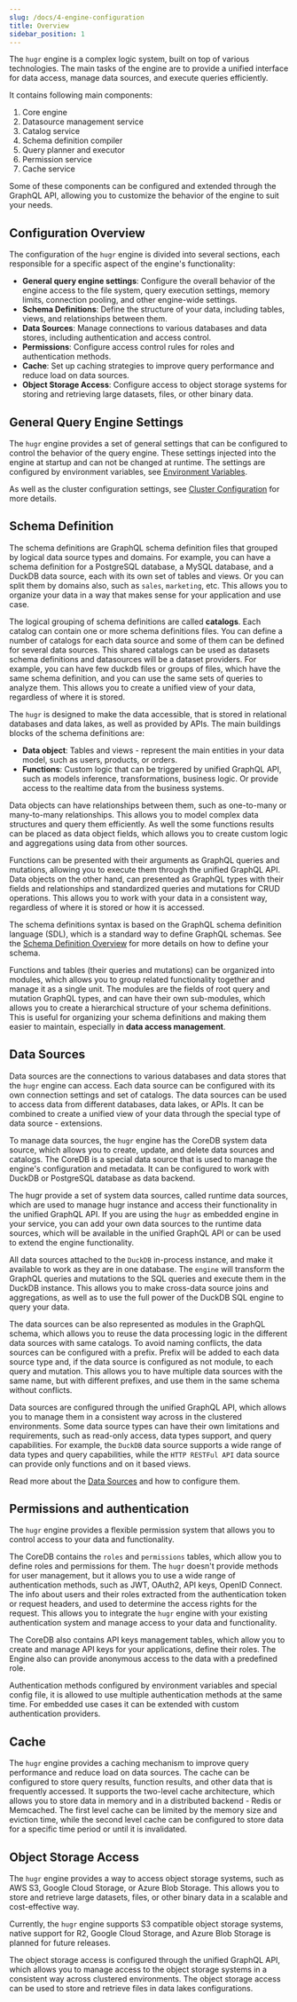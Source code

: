 ```yaml
---
slug: /docs/4-engine-configuration
title: Overview
sidebar_position: 1
---
```


The `hugr` engine is a complex logic system, built on top of various technologies. The main tasks of the engine are to provide a unified interface for data access, manage data sources, and execute queries efficiently.

It contains following main components:

1. Core engine
2. Datasource management service
3. Catalog service
4. Schema definition compiler
5. Query planner and executor
6. Permission service
7. Cache service

Some of these components can be configured and extended through the GraphQL API, allowing you to customize the behavior of the engine to suit your needs.

## Configuration Overview

The configuration of the `hugr` engine is divided into several sections, each responsible for a specific aspect of the engine's functionality:

- **General query engine settings**: Configure the overall behavior of the engine access to the file system, query execution settings, memory limits, connection pooling, and other engine-wide settings.
- **Schema Definitions**: Define the structure of your data, including tables, views, and relationships between them.
- **Data Sources**: Manage connections to various databases and data stores, including authentication and access control.
- **Permissions**: Configure access control rules for roles and authentication methods.
- **Cache**: Set up caching strategies to improve query performance and reduce load on data sources.
- **Object Storage Access**: Configure access to object storage systems for storing and retrieving large datasets, files, or other binary data.

## General Query Engine Settings

The `hugr` engine provides a set of general settings that can be configured to control the behavior of the query engine. These settings injected into the engine at startup and can not be changed at runtime.
The settings are configured by environment variables, see [Environment Variables](../7-deployment/1-config.md).

As well as the cluster configuration settings, see [Cluster Configuration](../7-deployment/6-cluster.md) for more details.

## Schema Definition

The schema definitions are GraphQL schema definition files that grouped by logical data source types and domains. For example, you can have a schema definition for a PostgreSQL database, a MySQL database, and a DuckDB data source, each with its own set of tables and views. Or you can split them by domains also, such as `sales`, `marketing`, etc. This allows you to organize your data in a way that makes sense for your application and use case.

The logical grouping of schema definitions are called **catalogs**. Each catalog can contain one or more schema definitions files. You can define a number of catalogs for each data source and some of them can be defined for several data sources. This shared catalogs can be used as datasets schema definitions and datasources will be a dataset providers. For example, you can have few duckdb files or groups of files, which have the same schema definition, and you can use the same sets of queries to analyze them. This allows you to create a unified view of your data, regardless of where it is stored.

The `hugr` is designed to make the data accessible, that is stored in relational databases and data lakes, as well as provided by APIs. The main buildings blocks of the schema definitions are:

- **Data object**: Tables and views - represent the main entities in your data model, such as users, products, or orders.
- **Functions**: Custom logic that can be triggered by unified GraphQL API, such as models inference, transformations, business logic. Or provide access to the realtime data from the business systems.

Data objects can have relationships between them, such as one-to-many or many-to-many relationships. This allows you to model complex data structures and query them efficiently. As well the some functions results can be placed as data object fields, which allows you to create custom logic and aggregations using data from other sources.

Functions can be presented with their arguments as GraphQL queries and mutations, allowing you to execute them through the unified GraphQL API. Data objects on the other hand, can presented as GraphQL types with their fields and relationships and standardized queries and mutations for CRUD operations. This allows you to work with your data in a consistent way, regardless of where it is stored or how it is accessed.

The schema definitions syntax is based on the GraphQL schema definition language (SDL), which is a standard way to define GraphQL schemas. See the [Schema Definition Overview](./3-schema-definition/index.md) for more details on how to define your schema.

Functions and tables (their queries and mutations) can be organized into modules, which allows you to group related functionality together and manage it as a single unit. The modules are the fields of root query and mutation GraphQL types, and can have their own sub-modules, which allows you to create a hierarchical structure of your schema definitions. This is useful for organizing your schema definitions and making them easier to maintain, especially in **data access management**.

## Data Sources

Data sources are the connections to various databases and data stores that the `hugr` engine can access. Each data source can be configured with its own connection settings and set of catalogs. The data sources can be used to access data from different databases, data lakes, or APIs. It can be combined to create a unified view of your data through the special type of data source - extensions.

To manage data sources, the `hugr` engine has the CoreDB system data source, which allows you to create, update, and delete data sources and catalogs. The CoreDB is a special data source that is used to manage the engine's configuration and metadata. It can be configured to work with DuckDB or PostgreSQL database as data backend.

The hugr provide a set of system data sources, called runtime data sources, which are used to manage hugr instance and access their functionality in the unified GraphQL API. If you are using the `hugr` as embedded engine in your service, you can add your own data sources to the runtime data sources, which will be available in the unified GraphQL API or can be used to extend the engine functionality.

All data sources attached to the `DuckDB` in-process instance, and make it available to work as they are in one database.
The `engine` will transform the GraphQL queries and mutations to the SQL queries and execute them in the DuckDB instance. This allows you to make cross-data source joins and aggregations, as well as to use the full power of the DuckDB SQL engine to query your data.

The data sources can be also represented as modules in the GraphQL schema, which allows you to reuse the data processing logic in the different data sources with same catalogs.
To avoid naming conflicts, the data sources can be configured with a prefix. Prefix will be added to each data source type and, if the data source is configured as not module, to each query and mutation. This allows you to have multiple data sources with the same name, but with different prefixes, and use them in the same schema without conflicts.

Data sources are configured through the unified GraphQL API, which allows you to manage them in a consistent way across in the clustered environments.
Some data source types can have their own limitations and requirements, such as read-only access, data types support, and query capabilities. For example, the `DuckDB` data source supports a wide range of data types and query capabilities, while the `HTTP RESTFul API` data source can provide only functions and on it based views.

Read more about the [Data Sources](./1-data-sources/index.md) and how to configure them.

## Permissions and authentication

The `hugr` engine provides a flexible permission system that allows you to control access to your data and functionality.

The CoreDB contains the `roles` and `permissions` tables, which allow you to define roles and permissions for them. The `hugr` doesn't provide methods for user management, but it allows you to use a wide range of authentication methods, such as JWT, OAuth2, API keys, OpenID Connect. The info about users and their roles extracted from the authentication token or request headers, and used to determine the access rights for the request.
This allows you to integrate the `hugr` engine with your existing authentication system and manage access to your data and functionality.

The CoreDB also contains API keys management tables, which allow you to create and manage API keys for your applications, define their roles.
The Engine also can provide anonymous access to the data with a predefined role.

Authentication methods configured by environment variables and special config file, it is allowed to use multiple authentication methods at the same time. For embedded use cases it can be extended with custom authentication providers.

## Cache

The `hugr` engine provides a caching mechanism to improve query performance and reduce load on data sources. The cache can be configured to store query results, function results, and other data that is frequently accessed.
It supports the two-level cache architecture, which allows you to store data in memory and in a distributed backend - Redis or Memcached. The first level cache can be limited by the memory size and eviction time, while the second level cache can be configured to store data for a specific time period or until it is invalidated.

## Object Storage Access

The `hugr` engine provides a way to access object storage systems, such as AWS S3, Google Cloud Storage, or Azure Blob Storage. This allows you to store and retrieve large datasets, files, or other binary data in a scalable and cost-effective way.

Currently, the `hugr` engine supports S3 compatible object storage systems, native support for R2, Google Cloud Storage, and Azure Blob Storage is planned for future releases.

The object storage access is configured through the unified GraphQL API, which allows you to manage access to the object storage systems in a consistent way across clustered environments. The object storage access can be used to store and retrieve files in data lakes configurations.
